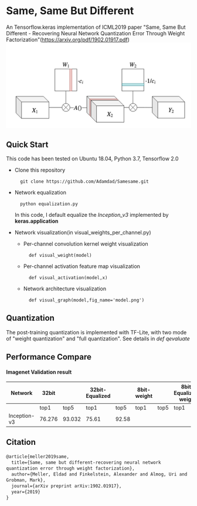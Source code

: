 # Same, Same But Different
An Tensorflow.keras implementation of ICML2019 paper 
"Same, Same But Different - Recovering Neural Network Quantization Error Through Weight Factorization"(https://arxiv.org/pdf/1902.01917.pdf)
![motivation](inverse_frac.png)
## Quick Start
This code has been tested on Ubuntu 18.04, Python 3.7, Tensorflow 2.0

- Clone this repository

        git clone https://github.com/Adamdad/Samesame.git 
 
- Network equalization

        python equalization.py
     
     In this code, I default equalize the _Inception_v3_ implemented by **keras.application** 

- Network visualization(in visual_weights_per_channel.py)
    - Per-channel convolution kernel weight visualization
            
            def visual_weight(model)
    - Per-channel activation feature map visualization
            
            def visual_activation(model,x)
    - Network architecture visualization
            
            def visual_graph(model,fig_name='model.png')

## Quantization
The post-training quantization is implemented with TF-Lite, with two mode of "weight quantization" and "full quantization". See details in *def qevaluate*

## Performance Compare
#### Imagenet Validation result
| Network       | 32bit      |          | 32bit-Equalized|             | 8bit-weight |          | 8bit-Equalized-weight |             |   
|---------------|-----------|----------|--------------|----------------|-------------|----------|---------------|--------------|
|               |  top1    |     top5   |     top1    |     top5       |   top1      |    top5  |    top1       |    top5      |
| Inception-v3  | 76.276   |    93.032  |     75.61   |     92.58      |             |          |               |                    |
    
## Citation
    @article{meller2019same,
      title={Same, same but different-recovering neural network quantization error through weight factorization},
      author={Meller, Eldad and Finkelstein, Alexander and Almog, Uri and Grobman, Mark},
      journal={arXiv preprint arXiv:1902.01917},
      year={2019}
    }
